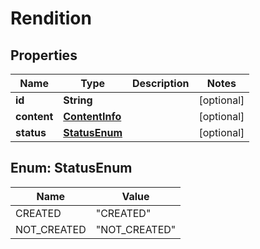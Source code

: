 
# Rendition

## Properties
Name | Type | Description | Notes
------------ | ------------- | ------------- | -------------
**id** | **String** |  |  [optional]
**content** | [**ContentInfo**](ContentInfo.md) |  |  [optional]
**status** | [**StatusEnum**](#StatusEnum) |  |  [optional]


<a name="StatusEnum"></a>
## Enum: StatusEnum
Name | Value
---- | -----
CREATED | &quot;CREATED&quot;
NOT_CREATED | &quot;NOT_CREATED&quot;



